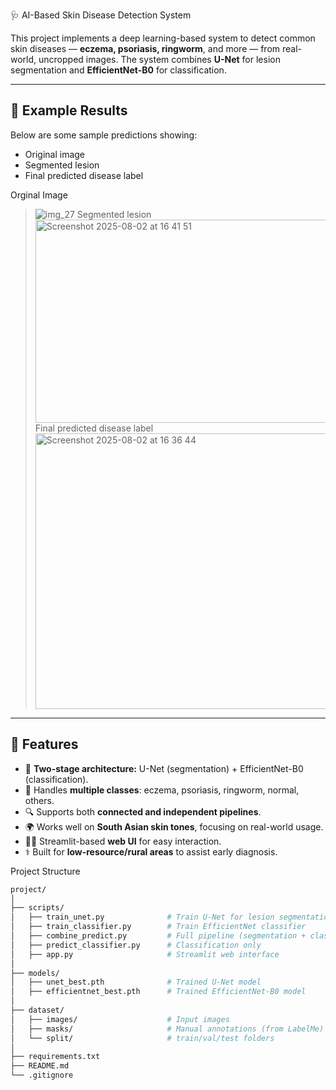 🩺 AI-Based Skin Disease Detection System

This project implements a deep learning-based system to detect common skin diseases — **eczema, psoriasis, ringworm**, and more — from real-world, uncropped images. The system combines **U-Net** for lesion segmentation and **EfficientNet-B0** for classification.

---

## 📸 Example Results

Below are some sample predictions showing:
- Original image
- Segmented lesion
- Final predicted disease label

Orginal Image
> ![img_27](https://github.com/user-attachments/assets/70508e2f-bb0f-4e35-8796-f0e751198610)
Segmented lesion
> <img width="499" height="325" alt="Screenshot 2025-08-02 at 16 41 51" src="https://github.com/user-attachments/assets/ee7adb34-6221-4971-a70d-37a8a8d6b69f" />
Final predicted disease label
> <img width="1004" height="441" alt="Screenshot 2025-08-02 at 16 36 44" src="https://github.com/user-attachments/assets/e508d6a4-c159-4ae0-a6e6-246c9324dc15" />

 


---

## 🚀 Features

- 🧠 **Two-stage architecture:** U-Net (segmentation) + EfficientNet-B0 (classification).
- 🧪 Handles **multiple classes**: eczema, psoriasis, ringworm, normal, others.
- 🔍 Supports both **connected and independent pipelines**.
- 🌍 Works well on **South Asian skin tones**, focusing on real-world usage.
- 🧑‍💻 Streamlit-based **web UI** for easy interaction.
- ⚕️ Built for **low-resource/rural areas** to assist early diagnosis.

Project Structure

```bash
project/
│
├── scripts/
│   ├── train_unet.py              # Train U-Net for lesion segmentation
│   ├── train_classifier.py        # Train EfficientNet classifier
│   ├── combine_predict.py         # Full pipeline (segmentation + classification)
│   ├── predict_classifier.py      # Classification only
│   ├── app.py                     # Streamlit web interface
│
├── models/
│   ├── unet_best.pth              # Trained U-Net model
│   ├── efficientnet_best.pth      # Trained EfficientNet-B0 model
│
├── dataset/
│   ├── images/                    # Input images
│   ├── masks/                     # Manual annotations (from LabelMe)
│   └── split/                     # train/val/test folders
│
├── requirements.txt
├── README.md
└── .gitignore
